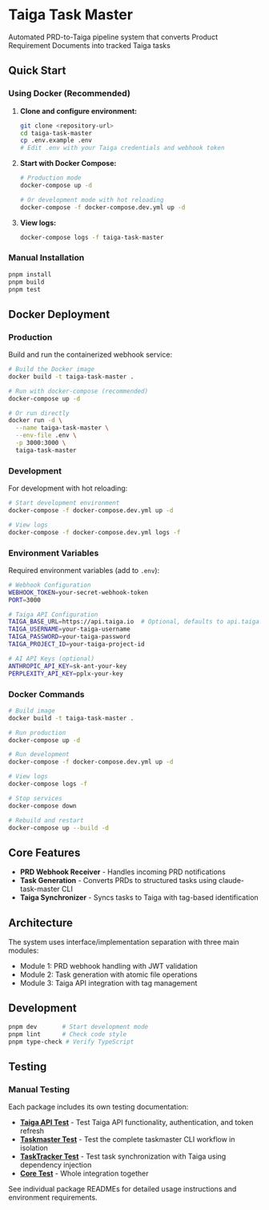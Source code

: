 # Taiga Task Master

Automated PRD-to-Taiga pipeline system that converts Product Requirement Documents into tracked Taiga tasks

## Quick Start

### Using Docker (Recommended)

1. **Clone and configure environment:**

   ```bash
   git clone <repository-url>
   cd taiga-task-master
   cp .env.example .env
   # Edit .env with your Taiga credentials and webhook token
   ```

2. **Start with Docker Compose:**

   ```bash
   # Production mode
   docker-compose up -d

   # Or development mode with hot reloading
   docker-compose -f docker-compose.dev.yml up -d
   ```

3. **View logs:**
   ```bash
   docker-compose logs -f taiga-task-master
   ```

### Manual Installation

```bash
pnpm install
pnpm build
pnpm test
```

## Docker Deployment

### Production

Build and run the containerized webhook service:

```bash
# Build the Docker image
docker build -t taiga-task-master .

# Run with docker-compose (recommended)
docker-compose up -d

# Or run directly
docker run -d \
  --name taiga-task-master \
  --env-file .env \
  -p 3000:3000 \
  taiga-task-master
```

### Development

For development with hot reloading:

```bash
# Start development environment
docker-compose -f docker-compose.dev.yml up -d

# View logs
docker-compose -f docker-compose.dev.yml logs -f
```

### Environment Variables

Required environment variables (add to `.env`):

```bash
# Webhook Configuration
WEBHOOK_TOKEN=your-secret-webhook-token
PORT=3000

# Taiga API Configuration
TAIGA_BASE_URL=https://api.taiga.io  # Optional, defaults to api.taiga.io
TAIGA_USERNAME=your-taiga-username
TAIGA_PASSWORD=your-taiga-password
TAIGA_PROJECT_ID=your-taiga-project-id

# AI API Keys (optional)
ANTHROPIC_API_KEY=sk-ant-your-key
PERPLEXITY_API_KEY=pplx-your-key
```

### Docker Commands

```bash
# Build image
docker build -t taiga-task-master .

# Run production
docker-compose up -d

# Run development
docker-compose -f docker-compose.dev.yml up -d

# View logs
docker-compose logs -f

# Stop services
docker-compose down

# Rebuild and restart
docker-compose up --build -d
```

## Core Features

- **PRD Webhook Receiver** - Handles incoming PRD notifications
- **Task Generation** - Converts PRDs to structured tasks using claude-task-master CLI
- **Taiga Synchronizer** - Syncs tasks to Taiga with tag-based identification

## Architecture

The system uses interface/implementation separation with three main modules:

- Module 1: PRD webhook handling with JWT validation
- Module 2: Task generation with atomic file operations
- Module 3: Taiga API integration with tag management

## Development

```bash
pnpm dev       # Start development mode
pnpm lint      # Check code style
pnpm type-check # Verify TypeScript
```

## Testing

### Manual Testing

Each package includes its own testing documentation:

- **[Taiga API Test](packages/taiga-api-test/README.md)** - Test Taiga API functionality, authentication, and token refresh
- **[Taskmaster Test](packages/taskmaster-test/README.md)** - Test the complete taskmaster CLI workflow in isolation
- **[TaskTracker Test](packages/tasktracker-test/README.md)** - Test task synchronization with Taiga using dependency injection
- **[Core Test](packages/core-test/README.md)** - Whole integration together

See individual package READMEs for detailed usage instructions and environment requirements.
